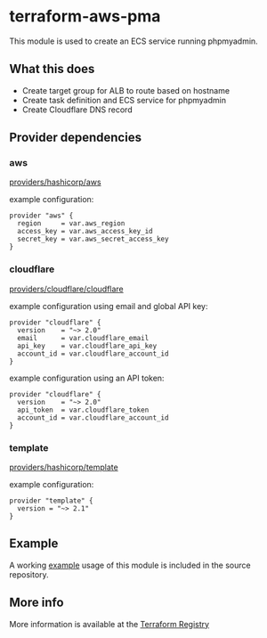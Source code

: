 # terraform-aws-pma
This module is used to create an ECS service running phpmyadmin.

## What this does

 - Create target group for ALB to route based on hostname
 - Create task definition and ECS service for phpmyadmin
 - Create Cloudflare DNS record

## Provider dependencies

### aws

[providers/hashicorp/aws](https://registry.terraform.io/providers/hashicorp/aws)

example configuration:

```hcl
provider "aws" {
  region     = var.aws_region
  access_key = var.aws_access_key_id
  secret_key = var.aws_secret_access_key
}
```

### cloudflare

[providers/cloudflare/cloudflare](https://registry.terraform.io/providers/cloudflare/cloudflare)

example configuration using email and global API key:

```hcl
provider "cloudflare" {
  version    = "~> 2.0"
  email      = var.cloudflare_email
  api_key    = var.cloudflare_api_key
  account_id = var.cloudflare_account_id
}
```

example configuration using an API token:

```hcl
provider "cloudflare" {
  version    = "~> 2.0"
  api_token  = var.cloudflare_token
  account_id = var.cloudflare_account_id
}
```

### template

[providers/hashicorp/template](https://registry.terraform.io/providers/hashicorp/template)

example configuration:

```hcl
provider "template" {
  version = "~> 2.1"
}
```

## Example

A working [example](https://github.com/silinternational/terraform-aws-phpmyadmin/tree/main/example) usage of this module is included in the source repository.

## More info

More information is available at the [Terraform Registry](https://registry.terraform.io/modules/silinternational/phpmyadmin/aws/latest)
